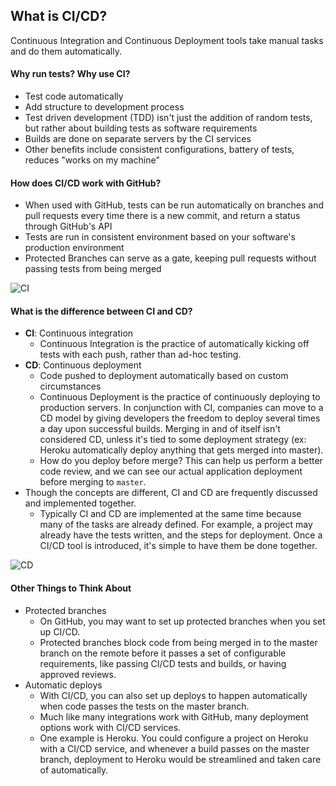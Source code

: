 ## What is CI/CD?

Continuous Integration and Continuous Deployment tools take manual tasks and do them automatically.

#### Why run tests? Why use CI?
- Test code automatically
- Add structure to development process
- Test driven development (TDD) isn't just the addition of random tests, but rather about building tests as software requirements
- Builds are done on separate servers by the CI services
- Other benefits include consistent configurations, battery of tests, reduces "works on my machine"

#### How does CI/CD work with GitHub?
- When used with GitHub, tests can be run automatically on branches and pull requests every time there is a new commit, and return a status through GitHub's API
- Tests are run in consistent environment based on your software's production environment
- Protected Branches can serve as a gate, keeping pull requests without passing tests from being merged

![CI](img/ci.png)

#### What is the difference between CI and CD?
- **CI**: Continuous integration
  - Continuous Integration is the practice of automatically kicking off tests with each push, rather than ad-hoc testing.
- **CD**: Continuous deployment
  - Code pushed to deployment automatically based on custom circumstances
  - Continuous Deployment is the practice of continuously deploying to production servers. In conjunction with CI, companies can move to a CD model by giving developers the freedom to deploy several times a day upon successful builds. Merging in and of itself isn't considered CD, unless it's tied to some deployment strategy (ex: Heroku automatically deploy anything that gets merged into master).
  - How do you deploy before merge? This can help us perform a better code review, and we can see our actual application deployment before merging to `master`.
- Though the concepts are different, CI and CD are frequently discussed and implemented together.
  - Typically CI and CD are implemented at the same time because many of the tasks are already defined. For example, a project may already have the tests written, and the steps for deployment. Once a CI/CD tool is introduced, it's simple to have them be done together.

![CD](img/cd.png)

#### Other Things to Think About
- Protected branches
  - On GitHub, you may want to set up protected branches when you set up CI/CD.
  - Protected branches block code from being merged in to the master branch on the remote before it passes a set of configurable requirements, like passing CI/CD tests and builds, or having approved reviews.
- Automatic deploys
  - With CI/CD, you can also set up deploys to happen automatically when code passes the tests on the master branch.
  - Much like many integrations work with GitHub, many deployment options work with CI/CD services.
  - One example is Heroku. You could configure a project on Heroku with a CI/CD service, and whenever a build passes on the master branch, deployment to Heroku would be streamlined and taken care of automatically.
